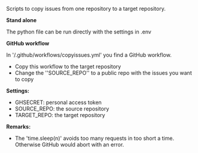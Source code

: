 Scripts to copy issues from one repository to a target repository.

**Stand alone**

The python file can be run directly with the settings in .env

**GitHub workflow**

In '/.github/workflows/copyissues.yml' you find a GitHub workflow. 
- Copy this workflow to the target repository
- Change the ''SOURCE_REPO'' to a public repo with the issues you want to copy

**Settings:**
- GHSECRET: personal access token
- SOURCE_REPO: the source repository 
- TARGET_REPO: the target repository

**Remarks:**
- The 'time.sleep(n)' avoids too many requests in too short a time. Otherwise GitHub would abort with an error.
